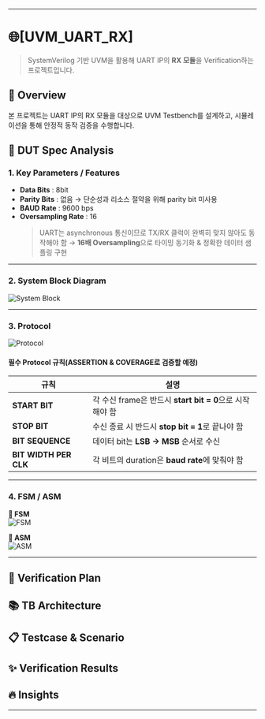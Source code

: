 -----------------------
# 🌐[UVM_UART_RX]

> SystemVerilog 기반 UVM을 활용해 UART IP의 **RX 모듈**을 Verification하는 프로젝트입니다.


## 🔎 Overview
본 프로젝트는 UART IP의 RX 모듈을 대상으로 UVM Testbench를 설계하고, 시뮬레이션을 통해 안정적 동작 검증을 수행합니다.

## 📌 DUT Spec Analysis

### **1. Key Parameters / Features**
- **Data Bits** : 8bit  
- **Parity Bits** : 없음 → 단순성과 리소스 절약을 위해 parity bit 미사용
- **BAUD Rate** : 9600 bps
- **Oversampling Rate** : 16  
  > UART는 asynchronous 통신이므로 TX/RX 클럭이 완벽히 맞지 않아도 동작해야 함 → **16배 Oversampling**으로 타이밍 동기화 & 정확한 데이터 샘플링 구현

---

### **2. System Block Diagram**
![System Block](https://github.com/user-attachments/assets/cdb8ee6c-ed71-44ae-be4e-9f43b3a098cb)


---

### **3. Protocol**
![Protocol](https://github.com/user-attachments/assets/c9d2f031-df47-48eb-9738-e03486856c26)


#### **필수 Protocol 규칙(ASSERTION & COVERAGE로 검증할 예정)**
| 규칙 | 설명 |
|------|------|
| **START BIT** | 각 수신 frame은 반드시 **start bit = 0**으로 시작해야 함 |
| **STOP BIT**  | 수신 종료 시 반드시 **stop bit = 1**로 끝나야 함 |
| **BIT SEQUENCE** | 데이터 bit는 **LSB → MSB** 순서로 수신 |
| **BIT WIDTH PER CLK** | 각 비트의 duration은 **baud rate**에 맞춰야 함 |

---

### **4. FSM / ASM**
**🎯 FSM**  
![FSM](https://github.com/user-attachments/assets/08fe5b3e-cd1f-4ae5-a591-d93564ed21d1)


**🎯 ASM**  
![ASM](https://github.com/user-attachments/assets/4bb34b18-3029-4c76-a67c-f4e1cb682ad6)

---



## 🔁 Verification Plan

## 📚 TB Architecture

## 📋 Testcase & Scenario

## ✨ Verification Results

## 🔥 Insights
--------------------------

